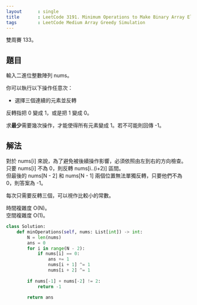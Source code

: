 ```yaml
---
layout      : single
title       : LeetCode 3191. Minimum Operations to Make Binary Array Elements Equal to One I
tags        : LeetCode Medium Array Greedy Simulation
---
```

雙周賽 133。

## 題目

輸入二進位整數陣列 nums。  

你可以執行以下操作任意次：  

- 選擇三個連續的元素並反轉  

反轉指把 0 變成 1，或是把 1 變成 0。  

求**最少**需要幾次操作，才能使得所有元素變成 1。若不可能則回傳 -1。  

## 解法

對於 nums[i] 來說，為了避免被後續操作影響，必須依照由左到右的方向檢查。  
只要 nums[i] 不為 0，則反轉 nums[i..(i+2)] 區間。  
但最後的 nums[N - 2] 和 nums[N - 1] 兩個位置無法單獨反轉，只要他們不為 0，則答案為 -1。  

每次只需要反轉三個，可以視作比較小的常數。  

時間複雜度 O(N)。  
空間複雜度 O(1)。  

```python
class Solution:
    def minOperations(self, nums: List[int]) -> int:
        N = len(nums)
        ans = 0
        for i in range(N - 2):
            if nums[i] == 0:
                ans += 1
                nums[i + 1] ^= 1
                nums[i + 2] ^= 1
        
        if nums[-1] + nums[-2] != 2:
            return -1
        
        return ans
```
